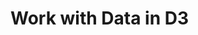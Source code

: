 # Work with Data in D3

<body>
  <script>
    const dataset = [12, 31, 22, 17, 25, 18, 29, 14, 9];

    // Add your code below this line
    d3.select("body").selectAll("h2")
      .data(dataset)
      .enter()
      .append("h2")
      .text("New Title")

    // Add your code above this line
  </script>
</body>
